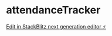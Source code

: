# attendanceTracker

[Edit in StackBlitz next generation editor ⚡️](https://stackblitz.com/~/github.com/CroNusCoder/attendanceTracker)
